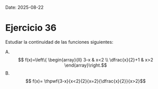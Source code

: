 Date: 2025-08-22

# Ejercicio 36

 
Estudiar la continuidad de las funciones siguientes:

A.  $$ f(x)=\left\{ \begin{array}{ll}
 3-x &  x<2 \\
 \dfrac{x}{2}+1 &  x>2
\end{array}\right.$$
B.  $$ f(x)= \thpwf{3-x}{x<2}{2}{x=2}{\dfrac{x}{2}}{x>2}$$
